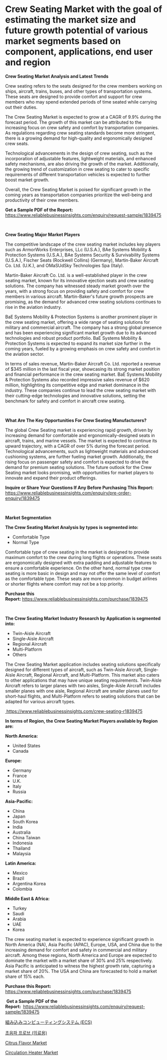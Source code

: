 <p><h1>Crew Seating Market with the goal of estimating the market size and future growth potential of various market segments based on component, applications, end user and region</h1></p><p><strong>Crew Seating Market Analysis and Latest Trends</strong></p>
<p><p>Crew seating refers to the seats designed for the crew members working on ships, aircraft, trains, buses, and other types of transportation systems. These seats are designed to provide comfort and support for crew members who may spend extended periods of time seated while carrying out their duties.</p><p>The Crew Seating Market is expected to grow at a CAGR of 9.9% during the forecast period. The growth of this market can be attributed to the increasing focus on crew safety and comfort by transportation companies. As regulations regarding crew seating standards become more stringent, there is a growing demand for high-quality and ergonomically designed crew seats.</p><p>Technological advancements in the design of crew seating, such as the incorporation of adjustable features, lightweight materials, and enhanced safety mechanisms, are also driving the growth of the market. Additionally, the growing trend of customization in crew seating to cater to specific requirements of different transportation vehicles is expected to further boost market growth.</p><p>Overall, the Crew Seating Market is poised for significant growth in the coming years as transportation companies prioritize the well-being and productivity of their crew members.</p></p>
<p><strong>Get a Sample PDF of the Report:&nbsp;</strong> <a href="https://www.reliablebusinessinsights.com/enquiry/request-sample/1839475">https://www.reliablebusinessinsights.com/enquiry/request-sample/1839475</a></p>
<p>&nbsp;</p>
<p><strong>Crew Seating Major Market Players</strong></p>
<p><p>The competitive landscape of the crew seating market includes key players such as ArmorWorks Enterprises, LLc (U.S.A.), BAe Systems Mobility & Protection Systems (U.S.A.), BAe Systems Security & Survivability Systems (U.S.A.), Fischer Seats (Rockwell Collins) (Germany), Martin-Baker Aircraft Co. Ltd. (U.K.), and OMaSUdSky Technologies Spa (Italy).</p><p>Martin-Baker Aircraft Co. Ltd. is a well-established player in the crew seating market, known for its innovative ejection seats and crew seating solutions. The company has witnessed steady market growth over the years, with a strong focus on providing safety and comfort for crew members in various aircraft. Martin-Baker's future growth prospects are promising, as the demand for advanced crew seating solutions continues to rise in the aviation industry.</p><p>BaE Systems Mobility & Protection Systems is another prominent player in the crew seating market, offering a wide range of seating solutions for military and commercial aircraft. The company has a strong global presence and has been experiencing significant market growth due to its advanced technologies and robust product portfolio. BaE Systems Mobility & Protection Systems is expected to expand its market size further in the coming years, fueled by a growing emphasis on crew safety and comfort in the aviation sector.</p><p>In terms of sales revenue, Martin-Baker Aircraft Co. Ltd. reported a revenue of $345 million in the last fiscal year, showcasing its strong market position and financial performance in the crew seating market. BaE Systems Mobility & Protection Systems also recorded impressive sales revenue of $620 million, highlighting its competitive edge and market dominance in the industry. These companies continue to lead the crew seating market with their cutting-edge technologies and innovative solutions, setting the benchmark for safety and comfort in aircraft crew seating.</p></p>
<p>&nbsp;</p>
<p><strong>What Are The Key Opportunities For Crew Seating Manufacturers?</strong></p>
<p><p>The global Crew Seating market is experiencing rapid growth, driven by increasing demand for comfortable and ergonomically-designed seats in aircraft, trains, and marine vessels. The market is expected to continue its upward trajectory, with a CAGR of over 5% during the forecast period. Technological advancements, such as lightweight materials and advanced cushioning systems, are further fueling market growth. Additionally, the rising focus on passenger safety and comfort is expected to drive the demand for premium seating solutions. The future outlook for the Crew Seating market looks promising, with opportunities for market players to innovate and expand their product offerings.</p></p>
<p><strong>Inquire or Share Your Questions If Any Before Purchasing This Report:</strong> <a href="https://www.reliablebusinessinsights.com/enquiry/pre-order-enquiry/1839475">https://www.reliablebusinessinsights.com/enquiry/pre-order-enquiry/1839475</a></p>
<p>&nbsp;</p>
<p><strong>Market Segmentation</strong></p>
<p><strong>The Crew Seating Market Analysis by types is segmented into:</strong></p>
<p><ul><li>Comfortable Type</li><li>Normal Type</li></ul></p>
<p><p>Comfortable type of crew seating in the market is designed to provide maximum comfort to the crew during long flights or operations. These seats are ergonomically designed with extra padding and adjustable features to ensure a comfortable experience. On the other hand, normal type crew seating is more basic in design and may not offer the same level of comfort as the comfortable type. These seats are more common in budget airlines or shorter flights where comfort may not be a top priority.</p></p>
<p><strong>Purchase this Report:&nbsp;</strong><a href="https://www.reliablebusinessinsights.com/purchase/1839475">https://www.reliablebusinessinsights.com/purchase/1839475</a></p>
<p>&nbsp;</p>
<p><strong>The Crew Seating Market Industry Research by Application is segmented into:</strong></p>
<p><ul><li>Twin-Aisle Aircraft</li><li>Single-Aisle Aircraft</li><li>Regional Aircraft</li><li>Multi-Platform</li><li>Others</li></ul></p>
<p><p>The Crew Seating Market application includes seating solutions specifically designed for different types of aircraft, such as Twin-Aisle Aircraft, Single-Aisle Aircraft, Regional Aircraft, and Multi-Platform. This market also caters to other applications that may have unique seating requirements. Twin-Aisle Aircraft refers to larger planes with two aisles, Single-Aisle Aircraft includes smaller planes with one aisle, Regional Aircraft are smaller planes used for short-haul flights, and Multi-Platform refers to seating solutions that can be adapted for various aircraft types.</p></p>
<p><a href="https://www.reliablebusinessinsights.com/crew-seating-r1839475">&nbsp;https://www.reliablebusinessinsights.com/crew-seating-r1839475</a></p>
<p><strong>In terms of Region, the Crew Seating Market Players available by Region are:</strong></p>
<p>
    <p> <strong> North America: </strong>
        <ul>
            <li>United States</li>
            <li>Canada</li>
        </ul>
        </p> 
    <p> <strong> Europe: </strong>
        <ul>
            <li>Germany</li>
            <li>France</li>
            <li>U.K.</li>
            <li>Italy</li>
            <li>Russia</li>
        </ul>
        </p> 
    <p> <strong> Asia-Pacific: </strong>
        <ul>
            <li>China</li>
            <li>Japan</li>
            <li>South Korea</li>
            <li>India</li>
            <li>Australia</li>
            <li>China Taiwan</li>
            <li>Indonesia</li>
            <li>Thailand</li>
            <li>Malaysia</li>
        </ul>
        </p> 
    <p> <strong> Latin America: </strong>
        <ul>
            <li>Mexico</li>
            <li>Brazil</li>
            <li>Argentina Korea</li>
            <li>Colombia</li>
        </ul>
        </p> 
    <p> <strong> Middle East & Africa: </strong>
        <ul>
            <li>Turkey</li>
            <li>Saudi</li>
            <li>Arabia</li>
            <li>UAE</li>
            <li>Korea</li>
        </ul>
    </p>
    </p>
<p><p>The crew seating market is expected to experience significant growth in North America (NA), Asia Pacific (APAC), Europe, USA, and China due to the increasing demand for comfort and safety in commercial and military aircraft. Among these regions, North America and Europe are expected to dominate the market with a market share of 30% and 25% respectively. Asia Pacific is anticipated to witness the highest growth rate, capturing a market share of 20%. The USA and China are forecasted to hold a market share of 15% each.</p></p>
<p><strong>Purchase this Report: </strong><a href="https://www.reliablebusinessinsights.com/purchase/1839475">https://www.reliablebusinessinsights.com/purchase/1839475</a></p>
<p>&nbsp;<strong>Get a Sample PDF of the Report:&nbsp;&nbsp;</strong><a href="https://www.reliablebusinessinsights.com/enquiry/request-sample/1839475">https://www.reliablebusinessinsights.com/enquiry/request-sample/1839475</a></p>
<p><strong></strong></p>
<p><p><a href="https://github.com/JoanaNitzsche/Market-Research-Report-List-1/blob/main/1399941121635.md">組み込みコンピューティングシステム (ECS)</a></p><p><a href="https://github.com/lkwggful07722/Market-Research-Report-List-2/blob/main/1804080113599.md">초음파 프로브 (의료용)</a></p><p><a href="https://github.com/indrystar/Market-Research-Report-List-3/blob/main/citrus-flavor-market.md">Citrus Flavor Market</a></p><p><a href="https://github.com/AKSHATREPORTPRIME/Market-Research-Report-List-5/blob/main/circulation-heater-market.md">Circulation Heater Market</a></p></p>